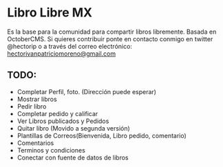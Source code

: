 Libro Libre MX
==============
Es la base para la comunidad para compartir libros libremente. Basada en OctoberCMS.
Si quieres contribuir ponte en contacto conmigo en twitter @hectorip
o a través del correo electrónico: hectorivanpatriciomoreno@gmail.com

TODO:
-------
- Completar Perfil, foto. (Dirección puede esperar)
- Mostrar libros
- Pedir libro
- Completar pedido y calificar
- Ver Libros publicados y Pedidos
- Quitar libro (Movido a segunda versión)
- Plantillas de Correos(Bienvenida, Libro pedido, comentario)
- Comentarios
- Terminos y condiciones
- Conectar con fuente de datos de libros